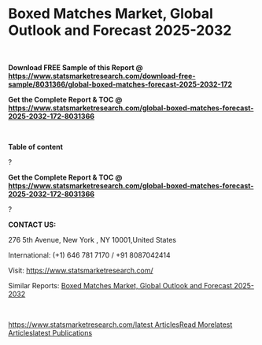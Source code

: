 <h1>Boxed Matches Market, Global Outlook and Forecast 2025-2032</h1><br/><p><strong>Download FREE Sample of this Report @ <a href="https://www.statsmarketresearch.com/download-free-sample/8031366/global-boxed-matches-forecast-2025-2032-172">https://www.statsmarketresearch.com/download-free-sample/8031366/global-boxed-matches-forecast-2025-2032-172</a></strong></p>
 
 
 
 <div><b>Get the Complete Report & TOC @ <a href="https://www.statsmarketresearch.com/global-boxed-matches-forecast-2025-2032-172-8031366">https://www.statsmarketresearch.com/global-boxed-matches-forecast-2025-2032-172-8031366</a></b></div>
 
 
 
 <p><br />
 
 <b>Table of content</b></p>
 
 
 
 <p>? </p>
 
 
 
 <div><b>Get the Complete Report & TOC @ <a href="https://www.statsmarketresearch.com/global-boxed-matches-forecast-2025-2032-172-8031366">https://www.statsmarketresearch.com/global-boxed-matches-forecast-2025-2032-172-8031366</a></b></div>
 
 
 
 <p>? </p>
 
 
 
 <p><b>CONTACT US:</b><br />
 
 276 5th Avenue, New York , NY 10001,United States<br />
 
 International: (+1) 646 781 7170 / +91 8087042414<br />
 
 Visit: <a href="https://www.statsmarketresearch.com/">https://www.statsmarketresearch.com/</a><br />
 
 Similar Reports: <a href="https://www.statsmarketresearch.com/global-boxed-matches-forecast-2025-2032-172-8031366">Boxed Matches Market, Global Outlook and Forecast 2025-2032</a><br />
 
 <br />
 
 <a href="https://gyeongbokgung.com">https://www.statsmarketresearch.com/</a><a href="https://hallyeomaritime.com">latest Articles</a><a href="https://jingwansa.com">Read More</a><a href="https://nguoiviet.jp/">latest Articles</a><a href="https://www.intelmarketresearch.com/">latest Publications</a></p>